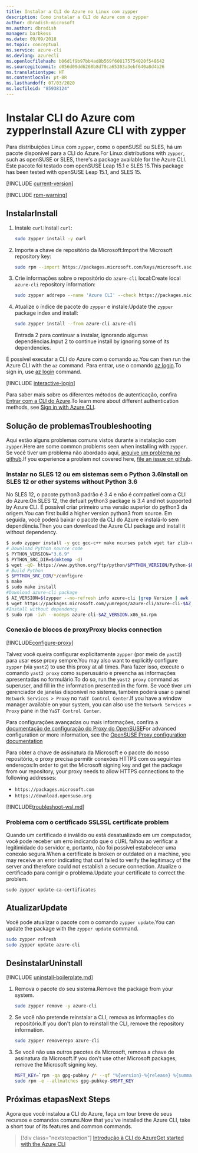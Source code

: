 ```yaml
---
title: Instalar a CLI do Azure no Linux com zypper
description: Como instalar a CLI do Azure com o zypper
author: dbradish-microsoft
ms.author: dbradish
manager: barbkess
ms.date: 09/09/2018
ms.topic: conceptual
ms.service: azure-cli
ms.devlang: azurecli
ms.openlocfilehash: b06d1f9b97bb4ad8b569f608175754020f548642
ms.sourcegitcommit: d056d09dd6268b8d70ca65303a3ebf640a8d4b26
ms.translationtype: HT
ms.contentlocale: pt-BR
ms.lasthandoff: 07/03/2020
ms.locfileid: "85938124"
---
```

# <a name="install-azure-cli-with-zypper"></a><span data-ttu-id="f0802-103">Instalar CLI do Azure com zypper</span><span class="sxs-lookup"><span data-stu-id="f0802-103">Install Azure CLI with zypper</span></span>

<span data-ttu-id="f0802-104">Para distribuições Linux com `zypper`, como o openSUSE ou SLES, há um pacote disponível para a CLI do Azure.</span><span class="sxs-lookup"><span data-stu-id="f0802-104">For Linux distributions with `zypper`, such as openSUSE or SLES, there's a package available for the Azure CLI.</span></span> <span data-ttu-id="f0802-105">Este pacote foi testado com openSUSE Leap 15.1 e SLES 15.</span><span class="sxs-lookup"><span data-stu-id="f0802-105">This package has been tested with openSUSE Leap 15.1, and SLES 15.</span></span>

[!INCLUDE [current-version](includes/current-version.md)]

[!INCLUDE [rpm-warning](includes/rpm-warning.md)]

## <a name="install"></a><span data-ttu-id="f0802-106">Instalar</span><span class="sxs-lookup"><span data-stu-id="f0802-106">Install</span></span>

1. <span data-ttu-id="f0802-107">Instale `curl`:</span><span class="sxs-lookup"><span data-stu-id="f0802-107">Install `curl`:</span></span>

   ```bash
   sudo zypper install -y curl
   ```

2. <span data-ttu-id="f0802-108">Importe a chave de repositório da Microsoft:</span><span class="sxs-lookup"><span data-stu-id="f0802-108">Import the Microsoft repository key:</span></span>

   ```bash
   sudo rpm --import https://packages.microsoft.com/keys/microsoft.asc
   ```

3. <span data-ttu-id="f0802-109">Crie informações sobre o repositório do `azure-cli` local:</span><span class="sxs-lookup"><span data-stu-id="f0802-109">Create local `azure-cli` repository information:</span></span>

   ```bash
   sudo zypper addrepo --name 'Azure CLI' --check https://packages.microsoft.com/yumrepos/azure-cli azure-cli
   ```

4. <span data-ttu-id="f0802-110">Atualize o índice de pacote do `zypper` e instale:</span><span class="sxs-lookup"><span data-stu-id="f0802-110">Update the `zypper` package index and install:</span></span>

   ```bash
   sudo zypper install --from azure-cli azure-cli
   ```
   <span data-ttu-id="f0802-111">Entrada 2 para continuar a instalar, ignorando algumas dependências.</span><span class="sxs-lookup"><span data-stu-id="f0802-111">Input 2 to continue install by ignoring some of its dependencies.</span></span>

<span data-ttu-id="f0802-112">É possível executar a CLI do Azure com o comando `az`.</span><span class="sxs-lookup"><span data-stu-id="f0802-112">You can then run the Azure CLI with the `az` command.</span></span> <span data-ttu-id="f0802-113">Para entrar, use o comando [az login](/cli/azure/reference-index#az-login).</span><span class="sxs-lookup"><span data-stu-id="f0802-113">To sign in, use [az login](/cli/azure/reference-index#az-login) command.</span></span>

[!INCLUDE [interactive-login](includes/interactive-login.md)]

<span data-ttu-id="f0802-114">Para saber mais sobre os diferentes métodos de autenticação, confira [Entrar com a CLI do Azure](authenticate-azure-cli.md).</span><span class="sxs-lookup"><span data-stu-id="f0802-114">To learn more about different authentication methods, see [Sign in with Azure CLI](authenticate-azure-cli.md).</span></span>

## <a name="troubleshooting"></a><span data-ttu-id="f0802-115">Solução de problemas</span><span class="sxs-lookup"><span data-stu-id="f0802-115">Troubleshooting</span></span>

<span data-ttu-id="f0802-116">Aqui estão alguns problemas comuns vistos durante a instalação com `zypper`.</span><span class="sxs-lookup"><span data-stu-id="f0802-116">Here are some common problems seen when installing with `zypper`.</span></span> <span data-ttu-id="f0802-117">Se você tiver um problema não abordado aqui, [arquive um problema no github](https://github.com/Azure/azure-cli/issues).</span><span class="sxs-lookup"><span data-stu-id="f0802-117">If you experience a problem not covered here, [file an issue on github](https://github.com/Azure/azure-cli/issues).</span></span>

### <a name="install-on-sles-12-or-other-systems-without-python-36"></a><span data-ttu-id="f0802-118">Instalar no SLES 12 ou em sistemas sem o Python 3.6</span><span class="sxs-lookup"><span data-stu-id="f0802-118">Install on SLES 12 or other systems without Python 3.6</span></span>

<span data-ttu-id="f0802-119">No SLES 12, o pacote python3 padrão é 3.4 e não é compatível com a CLI do Azure.</span><span class="sxs-lookup"><span data-stu-id="f0802-119">On SLES 12, the defualt python3 package is 3.4 and not supported by Azure CLI.</span></span> <span data-ttu-id="f0802-120">É possível criar primeiro uma versão superior do python3 da origem.</span><span class="sxs-lookup"><span data-stu-id="f0802-120">You can first build a higher version python3 from source.</span></span> <span data-ttu-id="f0802-121">Em seguida, você poderá baixar o pacote da CLI do Azure e instalá-lo sem dependência.</span><span class="sxs-lookup"><span data-stu-id="f0802-121">Then you can download the Azure CLI package and install it without dependency.</span></span>
```bash
$ sudo zypper install -y gcc gcc-c++ make ncurses patch wget tar zlib-devel zlib openssl-devel
# Download Python source code
$ PYTHON_VERSION="3.6.9"
$ PYTHON_SRC_DIR=$(mktemp -d)
$ wget -qO- https://www.python.org/ftp/python/$PYTHON_VERSION/Python-$PYTHON_VERSION.tgz | tar -xz -C "$PYTHON_SRC_DIR"
# Build Python
$ $PYTHON_SRC_DIR/*/configure
$ make
$ sudo make install
#Download azure-cli package 
$ AZ_VERSION=$(zypper --no-refresh info azure-cli |grep Version | awk -F': ' '{print $2}' | awk '{$1=$1;print}')
$ wget https://packages.microsoft.com/yumrepos/azure-cli/azure-cli-$AZ_VERSION.x86_64.rpm
#Install without dependency
$ sudo rpm -ivh --nodeps azure-cli-$AZ_VERSION.x86_64.rpm
```

### <a name="proxy-blocks-connection"></a><span data-ttu-id="f0802-122">Conexão de blocos de proxy</span><span class="sxs-lookup"><span data-stu-id="f0802-122">Proxy blocks connection</span></span>

[!INCLUDE[configure-proxy](includes/configure-proxy.md)]

<span data-ttu-id="f0802-123">Talvez você queira configurar explicitamente `zypper` (por meio de `yast2`) para usar esse proxy sempre.</span><span class="sxs-lookup"><span data-stu-id="f0802-123">You may also want to explicitly configure `zypper` (via `yast2`) to use this proxy at all times.</span></span> <span data-ttu-id="f0802-124">Para fazer isso, execute o comando `yast2 proxy` como superusuário e preencha as informações apresentadas no formulário.</span><span class="sxs-lookup"><span data-stu-id="f0802-124">To do so, run the `yast2 proxy` command as superuser, and fill in the information presented in the form.</span></span> <span data-ttu-id="f0802-125">Se você tiver um gerenciador de janelas disponível no sistema, também poderá usar o painel `Network Services > Proxy` no `YaST Control Center`.</span><span class="sxs-lookup"><span data-stu-id="f0802-125">If you have a window manager available on your system, you can also use the `Network Services > Proxy` pane in the `YaST Control Center`.</span></span>

<span data-ttu-id="f0802-126">Para configurações avançadas ou mais informações, confira a [documentação de configuração do Proxy do OpenSUSE](https://www.suse.com/documentation/slms1/book_slms/data/sec_wy_config_updates_proxy.html)</span><span class="sxs-lookup"><span data-stu-id="f0802-126">For advanced configuration or more information, see the [OpenSUSE Proxy configuration documentation](https://www.suse.com/documentation/slms1/book_slms/data/sec_wy_config_updates_proxy.html)</span></span>

<span data-ttu-id="f0802-127">Para obter a chave de assinatura da Microsoft e o pacote do nosso repositório, o proxy precisa permitir conexões HTTPS com os seguintes endereços:</span><span class="sxs-lookup"><span data-stu-id="f0802-127">In order to get the Microsoft signing key and get the package from our repository, your proxy needs to allow HTTPS connections to the following addresses:</span></span>

* `https://packages.microsoft.com`
* `https://download.opensuse.org`

[!INCLUDE[troubleshoot-wsl.md](includes/troubleshoot-wsl.md)]

### <a name="ssl-certificate-problem"></a><span data-ttu-id="f0802-128">Problema com o certificado SSL</span><span class="sxs-lookup"><span data-stu-id="f0802-128">SSL certificate problem</span></span>

<span data-ttu-id="f0802-129">Quando um certificado é inválido ou está desatualizado em um computador, você pode receber um erro indicando que o cURL falhou ao verificar a legitimidade do servidor e, portanto, não foi possível estabelecer uma conexão segura.</span><span class="sxs-lookup"><span data-stu-id="f0802-129">When a certificate is broken or outdated on a machine, you may receive an error indicating that curl failed to verify the legitimacy of the server and therefore could not establish a secure connection.</span></span>  <span data-ttu-id="f0802-130">Atualize o certificado para corrigir o problema.</span><span class="sxs-lookup"><span data-stu-id="f0802-130">Update your certificate to correct the problem.</span></span>  

```bach
sudo zypper update-ca-certificates
```

## <a name="update"></a><span data-ttu-id="f0802-131">Atualizar</span><span class="sxs-lookup"><span data-stu-id="f0802-131">Update</span></span>

<span data-ttu-id="f0802-132">Você pode atualizar o pacote com o comando `zypper update`.</span><span class="sxs-lookup"><span data-stu-id="f0802-132">You can update the package with the `zypper update` command.</span></span>

```bash
sudo zypper refresh
sudo zypper update azure-cli
```

## <a name="uninstall"></a><span data-ttu-id="f0802-133">Desinstalar</span><span class="sxs-lookup"><span data-stu-id="f0802-133">Uninstall</span></span>

[!INCLUDE [uninstall-boilerplate.md](includes/uninstall-boilerplate.md)]

1. <span data-ttu-id="f0802-134">Remova o pacote do seu sistema.</span><span class="sxs-lookup"><span data-stu-id="f0802-134">Remove the package from your system.</span></span>

    ```bash
    sudo zypper remove -y azure-cli
    ```

2. <span data-ttu-id="f0802-135">Se você não pretende reinstalar a CLI, remova as informações do repositório.</span><span class="sxs-lookup"><span data-stu-id="f0802-135">If you don't plan to reinstall the CLI, remove the repository information.</span></span>

   ```bash
   sudo zypper removerepo azure-cli
   ```

3. <span data-ttu-id="f0802-136">Se você não usa outros pacotes da Microsoft, remova a chave de assinatura da Microsoft.</span><span class="sxs-lookup"><span data-stu-id="f0802-136">If you don't use other Microsoft packages, remove the Microsoft signing key.</span></span>

   ```bash
   MSFT_KEY=`rpm -qa gpg-pubkey /* --qf "%{version}-%{release} %{summary}\n" | grep Microsoft | awk '{print $1}'`
   sudo rpm -e --allmatches gpg-pubkey-$MSFT_KEY
   ```

## <a name="next-steps"></a><span data-ttu-id="f0802-137">Próximas etapas</span><span class="sxs-lookup"><span data-stu-id="f0802-137">Next Steps</span></span>

<span data-ttu-id="f0802-138">Agora que você instalou a CLI do Azure, faça um tour breve de seus recursos e comandos comuns.</span><span class="sxs-lookup"><span data-stu-id="f0802-138">Now that you've installed the Azure CLI, take a short tour of its features and common commands.</span></span>

> [!div class="nextstepaction"]
> [<span data-ttu-id="f0802-139">Introdução à CLI do Azure</span><span class="sxs-lookup"><span data-stu-id="f0802-139">Get started with the Azure CLI</span></span>](get-started-with-azure-cli.md)
